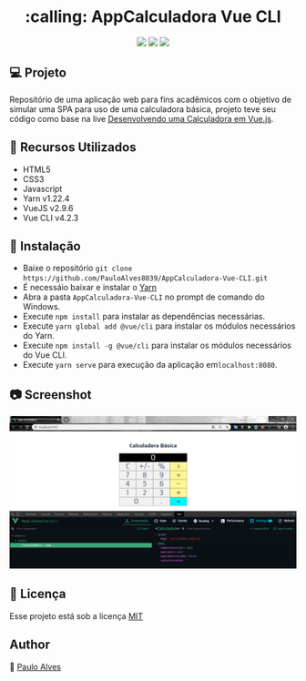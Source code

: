 <h1 align="center">:calling: AppCalculadora Vue CLI</h1>

<p align="center">
  <a href="https://yarnpkg.com/"><img src="https://img.shields.io/badge/Yarn-v1.22.4-blue"></a>
  <a href="https://vuejs.org/"><img src="https://img.shields.io/badge/VueJS-v2.9.6-green"></a>
  <a href="https://cli.vuejs.org/"><img src="https://img.shields.io/badge/Vue%20CLI-v4.2.3-green"></a>
</p>

## :computer: Projeto
Repositório de uma aplicação web para fins acadêmicos com o objetivo de simular uma SPA para uso de uma calculadora básica,
projeto teve seu código como base na live [Desenvolvendo uma Calculadora em Vue.js](https://www.youtube.com/watch?v=oEPVTnjIB_8).

## :wrench: Recursos Utilizados
- HTML5
- CSS3
- Javascript
- Yarn v1.22.4
- VueJS v2.9.6
- Vue CLI v4.2.3

## :floppy_disk: Instalação
- Baixe o repositório ```git clone https://github.com/PauloAlves8039/AppCalculadora-Vue-CLI.git```
- É necessáio baixar e instalar o [Yarn](https://classic.yarnpkg.com/en/)
- Abra a pasta ```AppCalculadora-Vue-CLI``` no prompt de comando do Windows.
- Execute ```npm install``` para instalar as dependências necessárias.
- Execute ```yarn global add @vue/cli``` para instalar os módulos necessários do Yarn.
- Execute ```npm install -g @vue/cli``` para instalar os módulos necessários do Vue CLI.
- Execute ```yarn serve``` para execução da aplicação em```localhost:8080```.

## :camera: Screenshot
![screenshot](https://github.com/PauloAlves8039/AppCalculadora-Vue-CLI/blob/master/src/assets/image/screenshot.png)

## :pencil: Licença
Esse projeto está sob a licença [MIT](https://github.com/PauloAlves8039/AppCalculadora-Vue-CLI/blob/master/LICENSE.md)

## Author
:boy: [Paulo Alves](https://github.com/PauloAlves8039)
